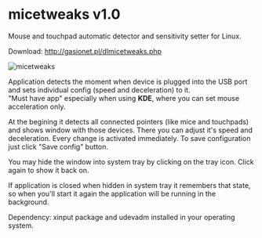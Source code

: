 # micetweaks v1.0
Mouse and touchpad automatic detector and sensitivity setter for Linux.

Download: http://gasionet.pl/dlmicetweaks.php

![micetweaks](http://i.imgur.com/cHjLgPP.png)

Application detects the moment when device is plugged into the USB port and sets individual config (speed and deceleration) to it.  
"Must have app" especially when using <B>KDE</B>, where you can set mouse acceleration only.  

At the begining it detects all connected pointers (like mice and touchpads) and shows window with those devices. There you can adjust it's speed and deceleration.
Every change is activated immediately. To save configuration just click "Save config" button.

You may hide the window into system tray by clicking on the tray icon. Click again to show it back on.

If application is closed when hidden in system tray it remembers that state, so when you'll start it again the 
application will be running in the background.

Dependency: xinput package and udevadm installed in your operating system.